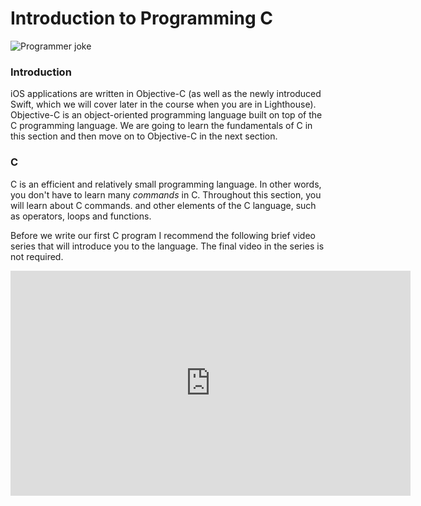 # Introduction to Programming C
![Programmer joke](/images/prog-joke.png)

### Introduction
iOS applications are written in Objective-C (as well as the newly introduced Swift, which we will cover later in the course when you are in Lighthouse). Objective-C is an object-oriented programming language built on top of the C programming language. We are going to learn the fundamentals of C in this section and then move on to Objective-C in the next section.

### C
C is an efficient and relatively small programming language. In other words, you don't have to learn many *commands* in C. Throughout this section, you will learn about C commands. and other elements of the C language, such as operators, loops and functions.

Before we write our first C program I recommend the following brief video series that will introduce you to the language. The final video in the series is not required.

<iframe width="640" height="360" src="https://www.youtube-nocookie.com/embed/rk2fK2IIiiQ?list=PLkB3phqR3X40reMCBYSoNUPbDvM4kybMs" frameborder="0" allowfullscreen></iframe>


